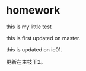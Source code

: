 # homework

this is my little test

this is first updated on master.

this is updated on ic01.


更新在主枝干2。